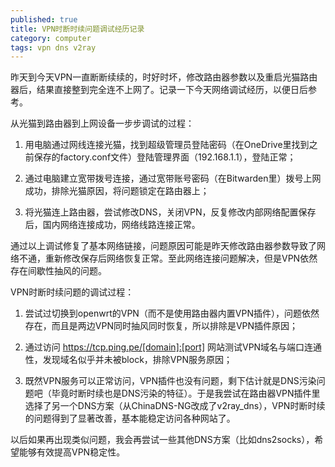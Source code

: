 ```yaml
---
published: true
title: VPN时断时续问题调试经历记录
category: computer
tags: vpn dns v2ray
---
```

昨天到今天VPN一直断断续续的，时好时坏，修改路由器参数以及重启光猫路由器后，结果直接整到完全连不上网了。记录一下今天网络调试经历，以便日后参考。

从光猫到路由器到上网设备一步步调试的过程：

1. 用电脑通过网线连接光猫，找到超级管理员登陆密码（在OneDrive里找到之前保存的factory.conf文件）登陆管理界面（192.168.1.1），登陆正常；

2. 通过电脑建立宽带拨号连接，通过宽带账号密码（在Bitwarden里）拨号上网成功，排除光猫原因，将问题锁定在路由器上；

3. 将光猫连上路由器，尝试修改DNS，关闭VPN，反复修改内部网络配置保存后，国内网络连接成功，网络线路连接正常。

通过以上调试修复了基本网络链接，问题原因可能是昨天修改路由器参数导致了网络不通，重新修改保存后网络恢复正常。至此网络连接问题解决，但是VPN依然存在间歇性抽风的问题。

VPN时断时续问题的调试过程：

1. 尝试过切换到openwrt的VPN（而不是使用路由器内置VPN插件），问题依然存在，而且是两边VPN同时抽风同时恢复，所以排除是VPN插件原因；

2. 通过访问 https://tcp.ping.pe/[domain]:[port] 网站测试VPN域名与端口连通性，发现域名似乎并未被block，排除VPN服务原因；

3. 既然VPN服务可以正常访问，VPN插件也没有问题，剩下估计就是DNS污染问题吧（毕竟时断时续也是DNS污染的特征）。于是我尝试在路由器VPN插件里选择了另一个DNS方案（从ChinaDNS-NG改成了v2ray_dns），VPN时断时续的问题得到了显著改善，基本能稳定访问各种网站了。

以后如果再出现类似问题，我会再尝试一些其他DNS方案（比如dns2socks），希望能够有效提高VPN稳定性。
